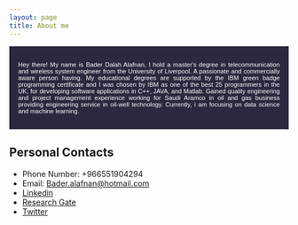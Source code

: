 ```yaml
---
layout: page
title: About me
---
```


<div style="margin-bottom: 1.2rem; padding: 1rem;   color: #FFFFFF;   background-color: #2A293E; font-family: Arial, Helvetica, sans-serif; font-size:0.8em;" >
  
  
<p style="text-align: justify; text-justify: inter-word;"> Hey there! My name is Bader Dalah Alafnan, I hold a master's degree in telecommunication and wireless system engineer from the University of Liverpool. A passionate and commercially aware person having. My educational
degrees are supported by the IBM green badge programming certificate and I was chosen by IBM as one of the
best 25 programmers in the UK, for developing software applications in C++, JAVA, and Matlab. Gained quality
engineering and project management experience working for Saudi Aramco in oil and gas business
providing engineering service in oil-well technology. Currently, i am focusing on data science and machine learning. </p> </div>

## Personal Contacts

* Phone Number: +966551904294
* Email: Bader.alafnan@hotmail.com
* [Linkedin](https://www.linkedin.com/in/bader-alafnan-353480122/)
* [Research Gate](https://www.researchgate.net/profile/Bader_Alafnan)
* [Twitter](https://twitter.com/BaderAlafnan1)

